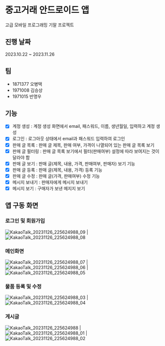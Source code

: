 # 중고거래 안드로이드 앱

고급 모바일 프로그래밍 기말 프로젝트

## 진행 날짜

2023.10.22 ~ 2023.11.26

## 팀

- 1871377 오병택
- 1971008 김승상
- 1971015 반명우

## 기능

- [x] 계정 생성 : 계정 생성 화면에서 email, 패스워드, 이름, 생년월일, 입력하고 계정 생성
- [x] 로그인 : 로그아웃 상태에서 email과 패스워드 입력하여 로그인
- [x] 판매 글 목록 : 판매 글 제목, 판매 여부, 가격이 나열되어 있는 판매 글 목록 보기
- [x] 판매 글 필터링 : 판매 글 목록 보기에서 필터(판매여부) 설정에 따라 보여지는 것이 달라야 함
- [x] 판매 글 보기 : 판매 글(제목, 내용, 가격, 판매여부, 판매자) 보기 기능
- [x] 판매 글 등록 : 판매 글(제목, 내용, 가격) 등록 기능
- [x] 판매 글 수정 : 판매 글(가격, 판매여부) 수정 기능
- [x] 메시지 보내기 : 판매자에게 메시지 보내기
- [x] 메시지 보기 : 구매자가 보낸 메지지 보기

## 앱 구동 화면

### 로그인 및 회원가입
![KakaoTalk_20231126_225624988_09](https://github.com/project1020/SecondHandTrade/assets/148557775/db7b8a27-f2b4-4859-abd8-58091c85df41) | ![KakaoTalk_20231126_225624988_08](https://github.com/project1020/SecondHandTrade/assets/148557775/39df7008-60b6-4d15-bd24-76bc859a62f9)

### 메인화면
![KakaoTalk_20231126_225624988_07](https://github.com/project1020/SecondHandTrade/assets/148557775/39bd58be-8e39-4615-9202-84ce1b3582c9) | ![KakaoTalk_20231126_225624988_06](https://github.com/project1020/SecondHandTrade/assets/148557775/675a68af-dca9-4c07-954e-7b66fe296793) | ![KakaoTalk_20231126_225624988_05](https://github.com/project1020/SecondHandTrade/assets/148557775/39edaace-a490-490f-9b3c-f2b2a5594f03)

### 물품 등록 및 수정
![KakaoTalk_20231126_225624988_03](https://github.com/project1020/SecondHandTrade/assets/148557775/cc8d2a9b-2d10-4223-8bb4-e08ab04b33ca) | ![KakaoTalk_20231126_225624988_04](https://github.com/project1020/SecondHandTrade/assets/148557775/118521a2-fb80-4d27-9471-7fc010269ba3)

### 게시글
![KakaoTalk_20231126_225624988](https://github.com/project1020/SecondHandTrade/assets/148557775/593f31fa-f30b-4e1f-94ec-6be4970f4c7b) | ![KakaoTalk_20231126_225624988_01](https://github.com/project1020/SecondHandTrade/assets/148557775/ed1e2779-1731-47c4-9e1c-5c15bd11da46) | ![KakaoTalk_20231126_225624988_02](https://github.com/project1020/SecondHandTrade/assets/148557775/3794c4d0-0782-4fb9-bd10-9c61adf8b417)







